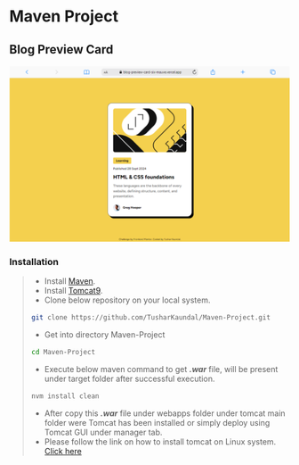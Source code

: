 # Maven Project

## Blog Preview Card

![](src/main/webapp/assets/images/screenshot_desktop.png)

### Installation

> - Install [Maven](https://maven.apache.org/install.html).
> - Install [Tomcat9](https://tomcat.apache.org/download-90.cgi).
> - Clone below repository on your local system.
>
> ```sh
> git clone https://github.com/TusharKaundal/Maven-Project.git
> ```
>
> - Get into directory Maven-Project
>
> ```sh
> cd Maven-Project
> ```
>
> - Execute below maven command to get **_.war_** file, will be present under target folder after successful execution.
>
> ```sh
> nvm install clean
> ```
>
> - After copy this **_.war_** file under webapps folder under tomcat main folder were Tomcat has been installed or simply deploy using Tomcat GUI under manager tab.
> - Please follow the link on how to install tomcat on Linux system.
>   [Click here](https://www.redswitches.com/blog/install-apache-tomcat-on-ubuntu/)
